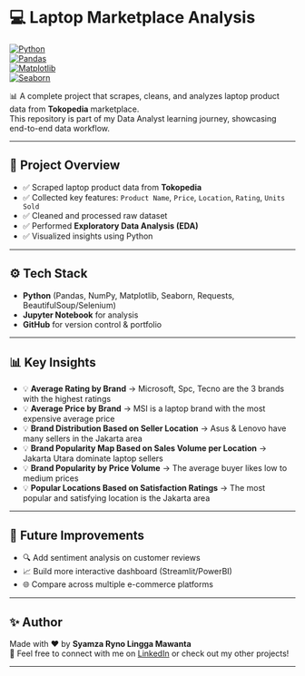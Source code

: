 # 💻 Laptop Marketplace Analysis  

[![Python](https://img.shields.io/badge/Python-3.9+-blue.svg)](https://www.python.org/)  
[![Pandas](https://img.shields.io/badge/Pandas-Data%20Analysis-yellow.svg)](https://pandas.pydata.org/)  
[![Matplotlib](https://img.shields.io/badge/Matplotlib-Visualization-green.svg)](https://matplotlib.org/)  
[![Seaborn](https://img.shields.io/badge/Seaborn-EDA-orange.svg)](https://seaborn.pydata.org/)  

📊 A complete project that scrapes, cleans, and analyzes laptop product data from **Tokopedia** marketplace.  
This repository is part of my Data Analyst learning journey, showcasing end-to-end data workflow.  

---

## 📌 Project Overview  
- ✅ Scraped laptop product data from **Tokopedia**  
- ✅ Collected key features: `Product Name`, `Price`, `Location`, `Rating`, `Units Sold`  
- ✅ Cleaned and processed raw dataset  
- ✅ Performed **Exploratory Data Analysis (EDA)**  
- ✅ Visualized insights using Python  

---

## ⚙️ Tech Stack  
- **Python** (Pandas, NumPy, Matplotlib, Seaborn, Requests, BeautifulSoup/Selenium)  
- **Jupyter Notebook** for analysis  
- **GitHub** for version control & portfolio  

---

## 📊 Key Insights  
- 💡 **Average Rating by Brand** → Microsoft, Spc, Tecno are the 3 brands with the highest ratings
- 💡 **Average Price by Brand** → MSI is a laptop brand with the most expensive average price
- 💡 **Brand Distribution Based on Seller Location** → Asus & Lenovo have many sellers in the Jakarta area
- 💡 **Brand Popularity Map Based on Sales Volume per Location** → Jakarta Utara dominate laptop sellers  
- 💡 **Brand Popularity by Price Volume** → The average buyer likes low to medium prices
- 💡 **Popular Locations Based on Satisfaction Ratings** → The most popular and satisfying location is the Jakarta area

---

## 🚀 Future Improvements  
- 🔍 Add sentiment analysis on customer reviews  
- 📈 Build  more interactive dashboard (Streamlit/PowerBI)  
- 🌐 Compare across multiple e-commerce platforms  

---

## ✨ Author  
Made with ❤️ by **Syamza Ryno Lingga Mawanta**  
📩 Feel free to connect with me on [LinkedIn](https://www.linkedin.com/in/rynolingga/) or check out my other projects!  

---
